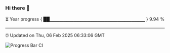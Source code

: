 ### Hi there 👋

⏳ Year progress { ██▁▁▁▁▁▁▁▁▁▁▁▁▁▁▁▁▁▁▁▁▁▁▁▁▁▁▁▁ } 9.94 %

---

⏰ Updated on Thu, 06 Feb 2025 06:33:06 GMT

![Progress Bar CI](https://github.com/DhruviPatel157/GitHub-Actions-Demo/workflows/Progress%20Bar%20CI/badge.svg)
